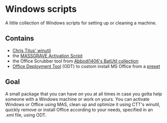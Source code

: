 # Windows scripts

A little collection of Windows scripts for setting up or cleaning a machine.

## Contains

 - [Chris Titus' winutil](https://github.com/ChrisTitusTech/winutil)
 - the [MASSGRAVE Activation Script](https://github.com/massgravel/Microsoft-Activation-Scripts)
 - the Office Scrubber tool from [Abbodi1406's BatUtil collection](https://github.com/abbodi1406/BatUtil)
 - [Office Deployment Tool](https://learn.microsoft.com/en-us/deployoffice/overview-office-deployment-tool) (ODT) to custom install MS Office from a [preset](https://config.office.com/deploymentsettings)

## Goal
A small package that you can have on you at all times in case you gotta help someone with a Windows machine or work on yours. You can activate Windows or Office using MAS, clean up and optimize it using CTT's winutil, quickly remove or install Office according to your needs, specified in an .xml file, using ODT.
